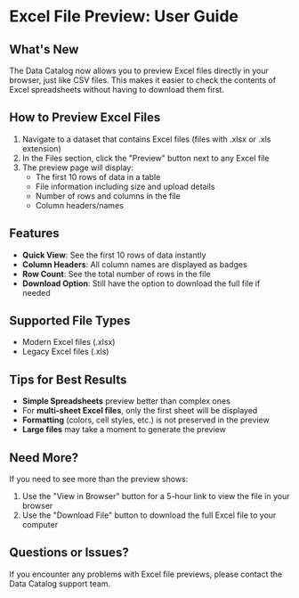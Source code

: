 # Excel File Preview: User Guide

## What's New

The Data Catalog now allows you to preview Excel files directly in your browser, just like CSV files. This makes it easier to check the contents of Excel spreadsheets without having to download them first.

## How to Preview Excel Files

1. Navigate to a dataset that contains Excel files (files with .xlsx or .xls extension)
2. In the Files section, click the "Preview" button next to any Excel file
3. The preview page will display:
   - The first 10 rows of data in a table
   - File information including size and upload details
   - Number of rows and columns in the file
   - Column headers/names

## Features

- **Quick View**: See the first 10 rows of data instantly
- **Column Headers**: All column names are displayed as badges
- **Row Count**: See the total number of rows in the file
- **Download Option**: Still have the option to download the full file if needed

## Supported File Types

- Modern Excel files (.xlsx)
- Legacy Excel files (.xls)

## Tips for Best Results

- **Simple Spreadsheets** preview better than complex ones
- For **multi-sheet Excel files**, only the first sheet will be displayed
- **Formatting** (colors, cell styles, etc.) is not preserved in the preview
- **Large files** may take a moment to generate the preview

## Need More?

If you need to see more than the preview shows:

1. Use the "View in Browser" button for a 5-hour link to view the file in your browser
2. Use the "Download File" button to download the full Excel file to your computer

## Questions or Issues?

If you encounter any problems with Excel file previews, please contact the Data Catalog support team.
